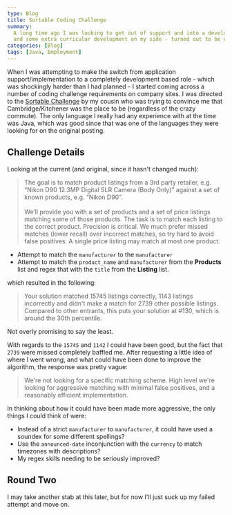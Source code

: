 ```yaml
---
type: Blog
title: Sortable Coding Challenge
summary:
  A long time ago I was looking to get out of support and into a development role.  At this point I had education
  and some extra curricular development on my side - turned out to be quite the learning experience.
categories: [Blog]
tags: [Java, Employment]
---
```


When I was attempting to make the switch from application support/implementation to a completely development based role - which was shockingly harder than I had planned - I started coming across a number of coding challenge requirements on company sites. I was directed to the [Sortable Challenge](https://sortable.com/coding-challenge/) by my cousin who was trying to convince me that Cambridge/Kitchener was the place to be (regardless of the crazy commute). The only language I really had any experience with at the time was Java, which was good since that was one of the languages they were looking for on the original posting.

## Challenge Details

Looking at the current (and original, since it hasn't changed much):

> The goal is to match product listings from a 3rd party retailer, e.g. “Nikon D90 12.3MP Digital SLR Camera (Body Only)” against a set of known products, e.g. “Nikon D90”. <br /><br />We’ll provide you with a set of products and a set of price listings matching some of those products. The task is to match each listing to the correct product. Precision is critical. We much prefer missed matches (lower recall) over incorrect matches, so try hard to avoid false positives. A single price listing may match at most one product.

- Attempt to match the `manufacturer` to the `manufacturer`
- Attempt to match the `product_name` and `manufacturer` from the **Products** list and regex that with the `title` from the **Listing** list.

which resulted in the following:

> Your solution matched 15745 listings correctly, 1143 listings incorrectly and didn't make a match for 2739 other possible listings. Compared to other entrants, this puts your solution at #130, which is around the 30th percentile.

Not overly promising to say the least.

With regards to the `15745` and `1142` I could have been good, but the fact that `2739` were missed completely baffled me. After requesting a little idea of where I went wrong, and what could have been done to improve the algorithm, the response was pretty vague:

> We're not looking for a specific matching scheme. High level we're looking for aggressive matching with minimal false positives, and a reasonably efficient implementation.

In thinking about how it could have been made more aggressive, the only things I could think of were:

- Instead of a strict `manufacturer` to `manufacturer`, it could have used a soundex for some different spellings?
- Use the `announced-date` inconjunction with the `currency` to match timezones with descriptions?
- My regex skills needing to be seriously improved?

## Round Two

I may take another stab at this later, but for now I'll just suck up my failed attempt and move on.
